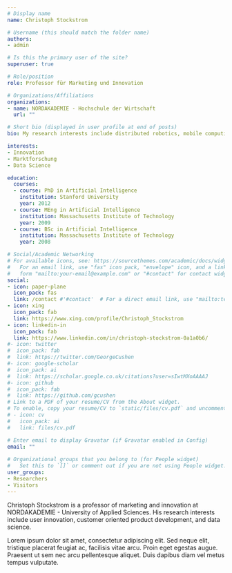 ```yaml
---
# Display name
name: Christoph Stockstrom

# Username (this should match the folder name)
authors:
- admin

# Is this the primary user of the site?
superuser: true

# Role/position
role: Professor für Marketing und Innovation

# Organizations/Affiliations
organizations:
- name: NORDAKADEMIE - Hochschule der Wirtschaft
  url: ""

# Short bio (displayed in user profile at end of posts)
bio: My research interests include distributed robotics, mobile computing and programmable matter.

interests:
- Innovation
- Marktforschung
- Data Science

education:
  courses:
  - course: PhD in Artificial Intelligence
    institution: Stanford University
    year: 2012
  - course: MEng in Artificial Intelligence
    institution: Massachusetts Institute of Technology
    year: 2009
  - course: BSc in Artificial Intelligence
    institution: Massachusetts Institute of Technology
    year: 2008

# Social/Academic Networking
# For available icons, see: https://sourcethemes.com/academic/docs/widgets/#icons
#   For an email link, use "fas" icon pack, "envelope" icon, and a link in the
#   form "mailto:your-email@example.com" or "#contact" for contact widget.
social:
- icon: paper-plane
  icon_pack: fas
  link: /contact #'#contact'  # For a direct email link, use "mailto:test@example.org".
- icon: xing
  icon_pack: fab
  link: https://www.xing.com/profile/Christoph_Stockstrom
- icon: linkedin-in
  icon_pack: fab
  link: https://www.linkedin.com/in/christoph-stockstrom-0a1a0b6/
#- icon: twitter
#  icon_pack: fab
#  link: https://twitter.com/GeorgeCushen
#- icon: google-scholar
#  icon_pack: ai
#  link: https://scholar.google.co.uk/citations?user=sIwtMXoAAAAJ
#- icon: github
#  icon_pack: fab
#  link: https://github.com/gcushen
# Link to a PDF of your resume/CV from the About widget.
# To enable, copy your resume/CV to `static/files/cv.pdf` and uncomment the lines below.  
# - icon: cv
#   icon_pack: ai
#   link: files/cv.pdf

# Enter email to display Gravatar (if Gravatar enabled in Config)
email: ""
  
# Organizational groups that you belong to (for People widget)
#   Set this to `[]` or comment out if you are not using People widget.  
user_groups:
- Researchers
- Visitors
---
```


Christoph Stockstrom is a professor of marketing and innovation at NORDAKADEMIE - University of Applied Sciences. His research interests include user innovation, customer oriented product development, and data science.

Lorem ipsum dolor sit amet, consectetur adipiscing elit. Sed neque elit, tristique placerat feugiat ac, facilisis vitae arcu. Proin eget egestas augue. Praesent ut sem nec arcu pellentesque aliquet. Duis dapibus diam vel metus tempus vulputate. 
